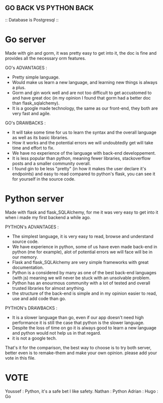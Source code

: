 ## GO BACK VS PYTHON BACK

:: Database is Postgresql ::

# Go server

Made with gin and gorm, it was pretty easy to get into it, the doc is fine and provides all the necessary orm features.

GO's ADVANTAGES :

- Pretty simple language.
- Would make us learn a new language, and learning new things is always a plus.
- Gorm and gin work well and are not too difficult to get accustomed to and have great doc (in my opinion I found that gorm had a better doc than flask_sqlalchemy).
- It is a google made technology, the same as our front-end, they both are very fast and agile.

GO's DRAWBACKS :

- It will take some time for us to learn the syntax and the overall language as well as its basic libraries.
- How it works and the potential errors we will undoubtedly get will take time and effort to fix.
- We have no experience of the language with back-end developpement.
- It is less popular than python, meaning fewer libraries, stackoverflow posts and a smaller community overall.
- I found gin to be less "pretty" (in how it makes the user declare it's endpoints) and easy to read compared to python's flask, you can see it for yourself in the source code.

# Python server

Made with flask and flask_SQLAlchemy, for me it was very easy to get into it when i made my first backend a while ago.

PYTHON's ADVANTAGES :

- The simplest language, it is very easy to read, browse and understand source code.
- We have experience in python, some of us have even made back-end in python (me for example), alot of potential errors we will face will be in our memory.
- Flask and flask_SQLAlchemy are very simple frameworks with great documentation.
- Python is a considered by many as one of the best back-end languages (with js) meaning we will never be stuck with an unsolvable problem.
- Python has an enourmous community with a lot of tested and overall trusted libraries for almost anything.
- the structure of the back-end is simple and in my opinion easier to read, use and add code than go.

PYTHON's DRAWBACKS :

- It is a slower language than go, even if our app doesn't need high performance it is still the case that python is the slower language.
- Despite the loss of time on go it is always good to learn a new language and python would not help us in that regard.
- it is not a google tech.

That's it for the comparison, the best way to choose is to try both server, better even is to remake-them and make your own opinion. please add your vote in this file.

# VOTE

Youssef : Python, it's a safe bet I like safety.
Nathan : Python
Adrian :
Hugo : Go
